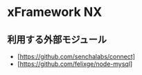 # xFramework NX


## 利用する外部モジュール

* [https://github.com/senchalabs/connect]
* [https://github.com/felixge/node-mysql]
